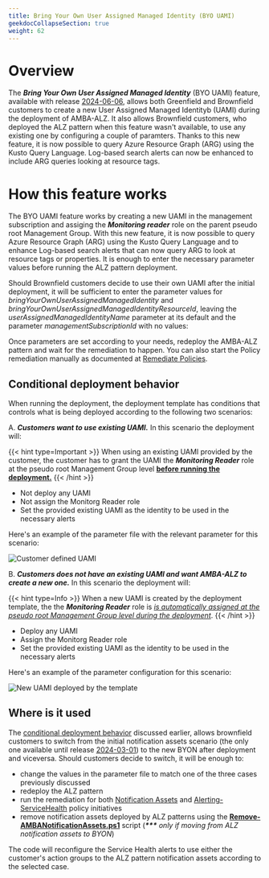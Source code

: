 ```yaml
---
title: Bring Your Own User Assigned Managed Identity (BYO UAMI)
geekdocCollapseSection: true
weight: 62
---
```


# Overview

The ***Bring Your Own User Assigned Managed Identity*** (BYO UAMI) feature, available with release [2024-06-06](../Whats-New#2024-06-06), allows both Greenfield and Brownfield customers to create a new User Assigned Managed Identityb (UAMI) during the deployment of AMBA-ALZ. It also allows Brownfield customers, who deployed the ALZ pattern when this feature wasn't available, to use any existing one by configuring a couple of paramters. Thanks to this new feature, it is now possible to query Azure Resource Graph (ARG) using the Kusto Query Language. Log-based search alerts can now be enhanced to include ARG queries looking at resource tags.

# How this feature works

The BYO UAMI feature works by creating a new UAMI in the management subscription and assiging the ***Monitoring reader*** role on the parent pseudo root Management Group. With this new feature, it is now possible to query Azure Resource Graph (ARG) using the Kusto Query Language and to enhance Log-based search alerts that can now query ARG to look at resource tags or properties. It is enough to enter the necessary parameter values before running the ALZ pattern deployment.

Should Brownfield customers decide to use their own UAMI after the initial deployment, it will be sufficient to enter the parameter values for _bringYourOwnUserAssignedManagedIdentity_ and _bringYourOwnUserAssignedManagedIdentityResourceId_, leaving the _userAssignedManagedIdentityName_ parameter at its default and the parameter _managementSubscriptionId_ with no values:

Once parameters are set according to your needs, redeploy the AMBA-ALZ pattern and wait for the remediation to happen. You can also start the Policy remediation manually as documented at [Remediate Policies](../deploy/Remediate-Policies).

## Conditional deployment behavior

When running the deployment, the deployment template has conditions that controls what is being deployed according to the following two scenarios:

A. ***Customers want to use existing UAMI.*** In this scenario the deployment will:

  {{< hint type=Important >}}
  When using an existing UAMI provided by the customer, the customer has to grant the UAMI the ***Monitoring Reader*** role at the pseudo root Management Group level <ins>**before running the deployment.**</ins>
  {{< /hint >}}

  - Not deploy any UAMI
  - Not assign the Monitorg Reader role
  - Set the provided existing UAMI as the identity to be used in the necessary alerts

Here's an example of the parameter file with the relevant parameter for this scenario:

  ![Customer defined UAMI](../../media/alz-UAMI-Param-Example-1.png)

B. ***Customers does not have an existing UAMI and want AMBA-ALZ to create a new one.*** In this scenario the deployment will:

{{< hint type=Info >}}
When a new UAMI is created by the deployment template, the the ***Monitoring Reader*** role is <ins>*is automatically assigned at the pseudo root Management Group level during the deployment*</ins>.
{{< /hint >}}

  - Deploy any UAMI
  - Assign the Monitorg Reader role
  - Set the provided existing UAMI as the identity to be used in the necessary alerts

Here's an example of the parameter configuration for this scenario:

  ![New UAMI deployed by the template](../../media/alz-UAMI-Param-Example-2.png)

## Where is it used
The [conditional deployment behavior](../../alz/Bring-your-own-Notifications#conditional-deployment-behavior) discussed earlier, allows brownfield customers to switch from the initial notification assets scenario (the only one available until release [2024-03-01](../../alz/Whats-New#2024-03-01)) to the new BYON after deployment and viceversa.
Should customers decide to switch, it will be enough to:

- change the values in the parameter file to match one of the three cases previously discussed
- redeploy the ALZ pattern
- run the remediation for both [Notification Assets](https://raw.githubusercontent.com/Azure/azure-monitor-baseline-alerts/main/patterns/alz/policySetDefinitions/Deploy-Notification-Assets.json) and [Alerting-ServiceHealth](https://raw.githubusercontent.com/Azure/azure-monitor-baseline-alerts/main/patterns/alz/policySetDefinitions/Deploy-ServiceHealth-Alerts.json) policy initiatives
- remove notification assets deployed by ALZ patterns using the [**Remove-AMBANotificationAssets.ps1**](https://raw.githubusercontent.com/Azure/azure-monitor-baseline-alerts/main/patterns/alz/scripts/Remove-AMBANotificationAssets.ps1) script (_<b>***</b> only if moving from ALZ notification assets to BYON_)

The code will reconfigure the Service Health alerts to use either the customer's action groups to the ALZ pattern notification assets according to the selected case.
